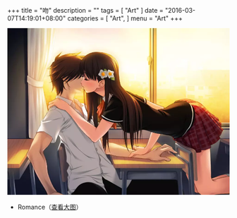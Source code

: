 +++
title = "吻"
description = ""
tags = [
    "Art"
]
date = "2016-03-07T14:19:01+08:00"
categories = [
    "Art",
]
menu = "Art"
+++

[![图片加载中...使用支持Webp的浏览器可以加速查看](/images/post/20160307141300.webp)](/images/post/20160307141301.jpg "点击查看大图")
<!--more-->

* Romance（[查看大图](/images/post/20160307141301.webp "webp格式图片")）
